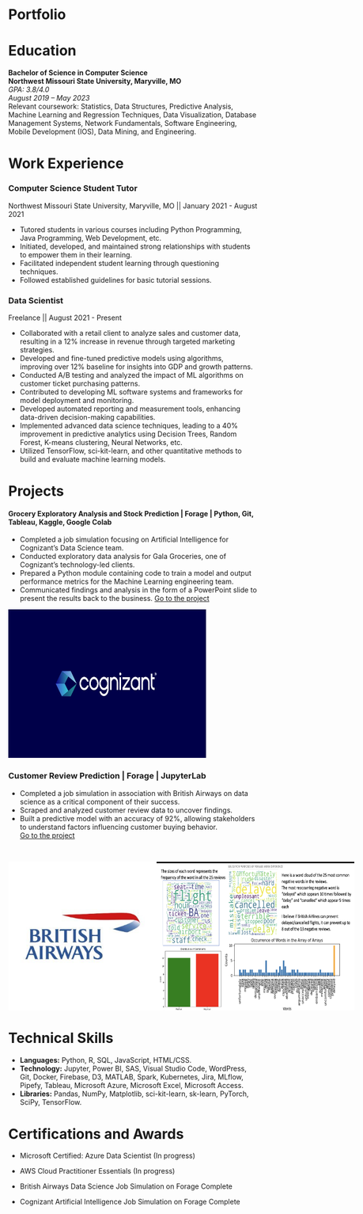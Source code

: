 # Portfolio  


# Education
**Bachelor of Science in Computer Science** <br>
**Northwest Missouri State University, Maryville, MO**  
*GPA: 3.8/4.0*  
*August 2019 – May 2023* <br>
Relevant coursework: Statistics, Data Structures, Predictive Analysis, Machine Learning and Regression Techniques, Data Visualization, Database Management Systems, Network Fundamentals, Software Engineering, Mobile Development (IOS), Data Mining, and Engineering.


# Work Experience 
### Computer Science Student Tutor
Northwest Missouri State University, Maryville, MO || January 2021 - August 2021
- Tutored students in various courses including Python Programming, Java Programming, Web Development, etc.
- Initiated, developed, and maintained strong relationships with students to empower them in their learning.
- Facilitated independent student learning through questioning techniques.
- Followed established guidelines for basic tutorial sessions.
  
### Data Scientist
Freelance || August 2021 - Present 
- Collaborated with a retail client to analyze sales and customer data, resulting in a 12% increase in revenue through targeted marketing strategies.
- Developed and fine-tuned predictive models using algorithms, improving over 12% baseline for insights into GDP and growth patterns.
- Conducted A/B testing and analyzed the impact of ML algorithms on customer ticket purchasing patterns.
- Contributed to developing ML software systems and frameworks for model deployment and monitoring.
- Developed automated reporting and measurement tools, enhancing data-driven decision-making capabilities.
- Implemented advanced data science techniques, leading to a 40% improvement in predictive analytics using Decision Trees, Random Forest, K-means clustering, Neural Networks, etc.
- Utilized TensorFlow, sci-kit-learn, and other quantitative methods to build and evaluate machine learning models.
    

# Projects 
#### Grocery Exploratory Analysis and Stock Prediction | Forage | Python, Git, Tableau, Kaggle, Google Colab  
- Completed a job simulation focusing on Artificial Intelligence for Cognizant’s Data Science team.
- Conducted exploratory data analysis for Gala Groceries, one of Cognizant’s technology-led clients.
- Prepared a Python module containing code to train a model and output performance metrics for the Machine Learning engineering team.
- Communicated findings and analysis in the form of a PowerPoint slide to present the results back to the business.
[Go to the project](https://github.com/damipop7/DamiForageCognizantArtificialIntelligenceJobSim/tree/main)

<img src="https://raw.githubusercontent.com/damipop7/Dami-Portfolio/main/Assets/Images/CognizantLogo.webp" alt="Cognizant Logo" width="400" height="300"/>


### Customer Review Prediction | Forage | JupyterLab
- Completed a job simulation in association with British Airways on data science as a critical component of their success.
- Scraped and analyzed customer review data to uncover findings.
- Built a predictive model with an accuracy of 92%, allowing stakeholders to understand factors influencing customer buying behavior.<br>
[Go to the project](https://github.com/damipop7/BritishAirlineForage)
<br>
<p style="display: flex; justify-content: space-between;">
    <img src="https://raw.githubusercontent.com/damipop7/Dami-Portfolio/main/Assets/Images/BA%20image.jpeg" alt="British Airways Logo" width="400" height="300"/>
    <img src="https://raw.githubusercontent.com/damipop7/Dami-Portfolio/main/Assets/Images/Presentation%201%20screenshot.png" alt="Distribution of Sentiments Presentation" width="400" height="300"/>
</p>

# Technical Skills
- **Languages:** Python, R, SQL, JavaScript, HTML/CSS.
- **Technology:** Jupyter, Power BI, SAS, Visual Studio Code, WordPress, Git, Docker, Firebase, D3, MATLAB, Spark, Kubernetes, Jira, MLflow, Pipefy, Tableau, Microsoft Azure, Microsoft Excel, Microsoft Access.
- **Libraries:** Pandas, NumPy, Matplotlib, sci-kit-learn, sk-learn, PyTorch, SciPy, TensorFlow.
  
# Certifications and Awards
- Microsoft Certified: Azure Data Scientist 	(In progress)

- AWS Cloud Practitioner Essentials 	(In progress)

- British Airways Data Science Job Simulation on Forage 		Complete
- Cognizant Artificial Intelligence Job Simulation on Forage 		Complete

